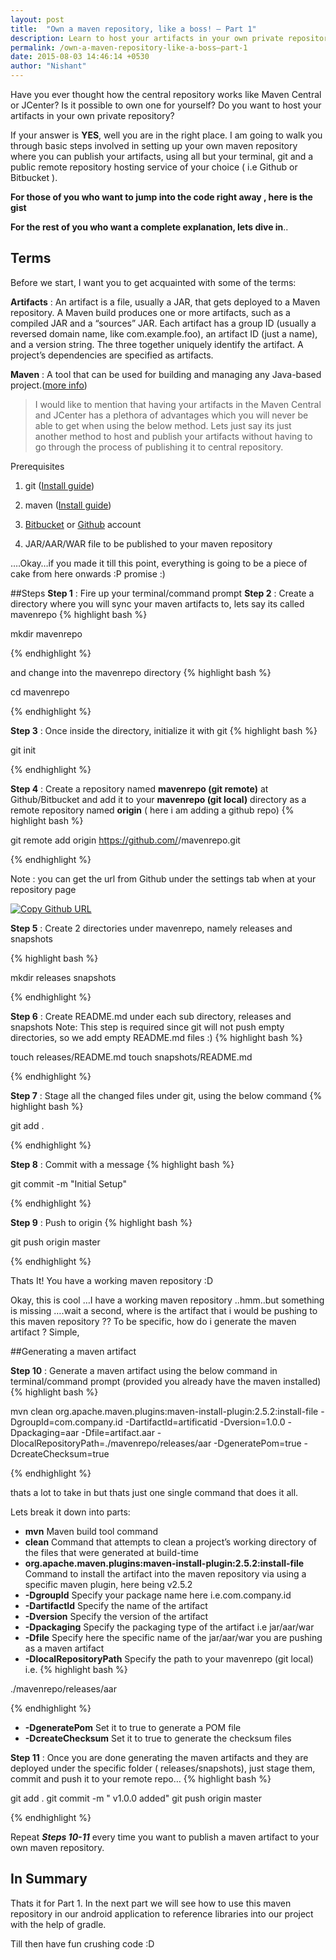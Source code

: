 ```yaml
---
layout: post
title:  "Own a maven repository, like a boss! – Part 1"
description: Learn to host your artifacts in your own private repository!
permalink: /own-a-maven-repository-like-a-boss–part-1
date: 2015-08-03 14:46:14 +0530
author: "Nishant"
---
```


Have you ever thought how the central repository works like Maven Central or JCenter?
Is it possible to own one for yourself?
Do you want to host your artifacts in your own private repository?

If your answer is **YES**, well you are in the right place. I am going to walk you through basic steps involved in setting up your own maven repository where you can publish your artifacts, using all but your terminal, git and a public remote repository hosting service of your choice ( i.e Github or Bitbucket ).

**For those of you who want to jump into the code right away , here is the gist**

<script src="https://gist.github.com/nisrulz/efb1654eaeb8930591c6.js"></script>

**For the rest of you who want a complete explanation, lets dive in**..

## Terms

Before we start, I want you to get acquainted with some of the terms:

**Artifacts** : An artifact is a file, usually a JAR, that gets deployed to a Maven repository. A Maven build produces one or more artifacts, such as a compiled JAR and a “sources” JAR. Each artifact has a group ID (usually a reversed domain name, like com.example.foo), an artifact ID (just a name), and a version string. The three together uniquely identify the artifact. A project’s dependencies are specified as artifacts.

**Maven** : A tool that can be used for building and managing any Java-based project.([more info](https://maven.apache.org/what-is-maven.html))

> I would like to mention that having your artifacts in the Maven Central and JCenter has a plethora of advantages which you will never be able to get when using the below method.
> Lets just say its just another method to host and publish your artifacts without having to go through the process of publishing it to central repository.

Prerequisites

1. git ([Install guide](https://git-scm.com/book/en/v2/Getting-Started-Installing-Git))

2. maven ([Install guide](https://maven.apache.org/install.html))

3. [Bitbucket](https://bitbucket.org/) or [Github](https://github.com/) account

4. JAR/AAR/WAR file to be published to your maven repository

….Okay…if you made it till this point, everything is going to be a piece of cake from here onwards :P promise :)

##Steps
**Step 1** : Fire up your terminal/command prompt
**Step 2** : Create a directory where you will sync your maven artifacts to, lets say its called mavenrepo
{% highlight bash %}

mkdir mavenrepo

{% endhighlight %}

and change into the mavenrepo directory
{% highlight bash %}

cd mavenrepo

{% endhighlight %}

**Step 3** : Once inside the directory, initialize it with git
{% highlight bash %}

git init

{% endhighlight %}


**Step 4** : Create a repository named **mavenrepo (git remote)** at Github/Bitbucket and add it to your **mavenrepo (git local)** directory as a remote repository named **origin** ( here i am adding a github repo)
{% highlight bash %}

git remote add origin https://github.com/<username>/mavenrepo.git

{% endhighlight %}

Note : you can get the url from Github under the settings tab when at your repository page

[![Copy Github URL](/assets/images/posts/2015-08-03-own-a-maven-repository-like-a-boss–part-1/copygithuburl.png "Copy Github URL")](/assets/images/posts/2015-08-03-own-a-maven-repository-like-a-boss–part-1/copygithuburl.png)


**Step 5** :  Create 2 directories under mavenrepo, namely releases and snapshots

{% highlight bash %}

mkdir releases snapshots

{% endhighlight %}


**Step 6** : Create README.md under each sub directory, releases and snapshots
Note: This step is required since git will not push empty directories, so we add empty README.md files :)
{% highlight bash %}

touch releases/README.md
touch snapshots/README.md

{% endhighlight %}


**Step 7** : Stage all the changed files under git, using the below command
{% highlight bash %}

git add .

{% endhighlight %}


**Step 8** : Commit with a message
{% highlight bash %}

git commit -m "Initial Setup"

{% endhighlight %}


**Step 9** : Push to origin
{% highlight bash %}

git push origin master

{% endhighlight %}

Thats It!
You have a working maven repository :D

Okay, this is cool …I have a working maven repository ..hmm..but something is missing ….wait a second, where is the artifact that i would be pushing to this maven repository ??
To be specific, how do i generate the maven artifact ?
Simple,

##Generating a maven artifact

**Step 10** : Generate a maven artifact using the below command in terminal/command prompt (provided you already have the maven installed)
{% highlight bash %}

mvn clean org.apache.maven.plugins:maven-install-plugin:2.5.2:install-file -DgroupId=com.company.id -DartifactId=artificatid -Dversion=1.0.0 -Dpackaging=aar -Dfile=artifact.aar -DlocalRepositoryPath=./mavenrepo/releases/aar -DgeneratePom=true -DcreateChecksum=true

{% endhighlight %}

thats a lot to take in but thats just one single command that does it all.

Lets break it down into parts:

- **mvn** Maven build tool command
- **clean** Command that attempts to clean a project’s working directory of the files that were generated at build-time
- **org.apache.maven.plugins:maven-install-plugin:2.5.2:install-file** Command to install the artifact into the maven repository via using a specific maven plugin, here being v2.5.2
- **-DgroupId** Specify your package name here i.e.com.company.id
- **-DartifactId** Specify the name of the artifact
- **-Dversion** Specify the version of the artifact
- **-Dpackaging** Specify the packaging type of the artifact i.e jar/aar/war
- **-Dfile** Specify here the specific name of the jar/aar/war you are pushing as a maven artifact
- **-DlocalRepositoryPath** Specify the path to your mavenrepo (git local) i.e.
{% highlight bash %}

./mavenrepo/releases/aar

{% endhighlight %}

- **-DgeneratePom** Set it to true to generate a POM file
- **-DcreateChecksum** Set it to true to generate the checksum files

**Step 11** : Once you are done generating the maven artifacts and they are deployed under the specific folder ( releases/snapshots), just stage them, commit and push it to your remote repo…
{% highlight bash %}

git add .
git commit -m "<artifact> v1.0.0 added"
git push origin master

{% endhighlight %}

Repeat ***Steps 10-11*** every time you want to publish a maven artifact to your own maven repository.

## In Summary
Thats it for Part 1. In the next part we will see how to use this maven repository in our android application to reference libraries into our project with the help of gradle.

Till then have fun crushing code :D
